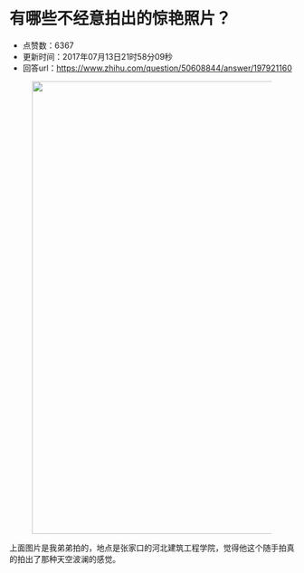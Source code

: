 # 有哪些不经意拍出的惊艳照片？
- 点赞数：6367
- 更新时间：2017年07月13日21时58分09秒
- 回答url：https://www.zhihu.com/question/50608844/answer/197921160
<body>
 <figure>
  <img src="https://pica.zhimg.com/50/v2-08673adf71b23c60b3400c441a14cb1b_720w.jpg?source=1940ef5c" data-rawwidth="800" data-rawheight="600" data-original-token="v2-08673adf71b23c60b3400c441a14cb1b" class="origin_image zh-lightbox-thumb" width="800" data-original="https://pica.zhimg.com/v2-08673adf71b23c60b3400c441a14cb1b_r.jpg?source=1940ef5c">
 </figure>
 <p data-pid="Y8Xm2fhU">上面图片是我弟弟拍的，地点是张家口的河北建筑工程学院，觉得他这个随手拍真的拍出了那种天空波澜的感觉。</p>
</body>